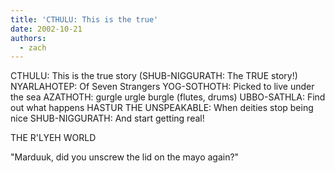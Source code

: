 ```yaml
---
title: 'CTHULU: This is the true'
date: 2002-10-21
authors:
  - zach
---
```


CTHULU: This is the true story
(SHUB-NIGGURATH: The TRUE story!)
NYARLAHOTEP: Of Seven Strangers
YOG-SOTHOTH: Picked to live under the sea
AZATHOTH: gurgle urgle burgle (flutes, drums)
UBBO-SATHLA: Find out what happens
HASTUR THE UNSPEAKABLE: When deities stop being nice
SHUB-NIGGURATH: And start getting real!

THE R'LYEH WORLD

"Marduuk, did you unscrew the lid on the mayo again?"
